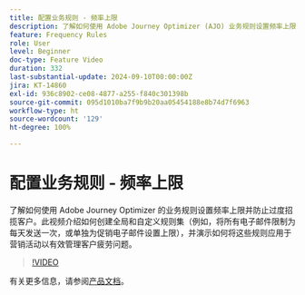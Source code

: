 ```yaml
---
title: 配置业务规则 - 频率上限
description: 了解如何使用 Adobe Journey Optimizer (AJO) 业务规则设置频率上限并防止过度招揽客户。此视频介绍如何创建全局和自定义规则集（例如，将所有电子邮件限制为每天发送一次，或单独为促销电子邮件设置上限），并演示如何将这些规则应用于营销活动以有效管理客户疲劳问题。
feature: Frequency Rules
role: User
level: Beginner
doc-type: Feature Video
duration: 332
last-substantial-update: 2024-09-10T00:00:00Z
jira: KT-14860
exl-id: 936c8902-ce08-4877-a255-f840c301398b
source-git-commit: 095d1010ba7f9b9b20aa05454188e8b74d7f6963
workflow-type: ht
source-wordcount: '129'
ht-degree: 100%

---
```


# 配置业务规则 - 频率上限

了解如何使用 Adobe Journey Optimizer 的业务规则设置频率上限并防止过度招揽客户。此视频介绍如何创建全局和自定义规则集（例如，将所有电子邮件限制为每天发送一次，或单独为促销电子邮件设置上限），并演示如何将这些规则应用于营销活动以有效管理客户疲劳问题。

>[!VIDEO](https://video.tv.adobe.com/v/3433395/?learn=on)

有关更多信息，请参阅[产品文档](https://experienceleague.adobe.com/zh-hans/docs/journey-optimizer/using/configuration/frequency-rules)。
